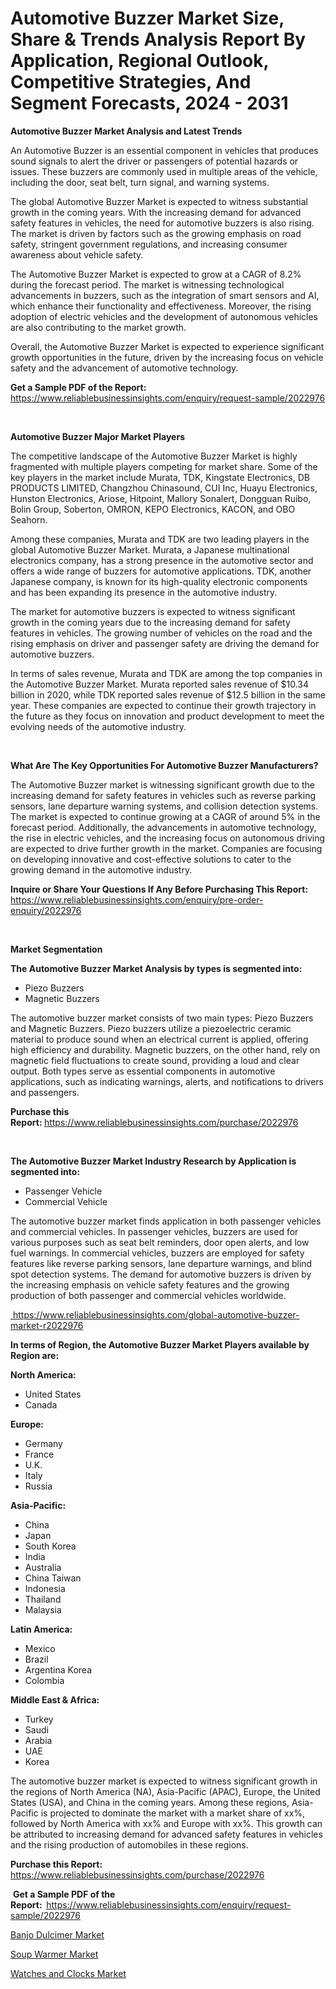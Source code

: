 <p><h1>Automotive Buzzer Market Size, Share & Trends Analysis Report By Application, Regional Outlook, Competitive Strategies, And Segment Forecasts, 2024 - 2031</h1></p><p><strong>Automotive Buzzer Market Analysis and Latest Trends</strong></p>
<p><p>An Automotive Buzzer is an essential component in vehicles that produces sound signals to alert the driver or passengers of potential hazards or issues. These buzzers are commonly used in multiple areas of the vehicle, including the door, seat belt, turn signal, and warning systems.</p><p>The global Automotive Buzzer Market is expected to witness substantial growth in the coming years. With the increasing demand for advanced safety features in vehicles, the need for automotive buzzers is also rising. The market is driven by factors such as the growing emphasis on road safety, stringent government regulations, and increasing consumer awareness about vehicle safety.</p><p>The Automotive Buzzer Market is expected to grow at a CAGR of 8.2% during the forecast period. The market is witnessing technological advancements in buzzers, such as the integration of smart sensors and AI, which enhance their functionality and effectiveness. Moreover, the rising adoption of electric vehicles and the development of autonomous vehicles are also contributing to the market growth.</p><p>Overall, the Automotive Buzzer Market is expected to experience significant growth opportunities in the future, driven by the increasing focus on vehicle safety and the advancement of automotive technology.</p></p>
<p><strong>Get a Sample PDF of the Report:&nbsp;</strong> <a href="https://www.reliablebusinessinsights.com/enquiry/request-sample/2022976">https://www.reliablebusinessinsights.com/enquiry/request-sample/2022976</a></p>
<p>&nbsp;</p>
<p><strong>Automotive Buzzer Major Market Players</strong></p>
<p><p>The competitive landscape of the Automotive Buzzer Market is highly fragmented with multiple players competing for market share. Some of the key players in the market include Murata, TDK, Kingstate Electronics, DB PRODUCTS LIMITED, Changzhou Chinasound, CUI Inc, Huayu Electronics, Hunston Electronics, Ariose, Hitpoint, Mallory Sonalert, Dongguan Ruibo, Bolin Group, Soberton, OMRON, KEPO Electronics, KACON, and OBO Seahorn.</p><p>Among these companies, Murata and TDK are two leading players in the global Automotive Buzzer Market. Murata, a Japanese multinational electronics company, has a strong presence in the automotive sector and offers a wide range of buzzers for automotive applications. TDK, another Japanese company, is known for its high-quality electronic components and has been expanding its presence in the automotive industry.</p><p>The market for automotive buzzers is expected to witness significant growth in the coming years due to the increasing demand for safety features in vehicles. The growing number of vehicles on the road and the rising emphasis on driver and passenger safety are driving the demand for automotive buzzers.</p><p>In terms of sales revenue, Murata and TDK are among the top companies in the Automotive Buzzer Market. Murata reported sales revenue of $10.34 billion in 2020, while TDK reported sales revenue of $12.5 billion in the same year. These companies are expected to continue their growth trajectory in the future as they focus on innovation and product development to meet the evolving needs of the automotive industry.</p></p>
<p>&nbsp;</p>
<p><strong>What Are The Key Opportunities For Automotive Buzzer Manufacturers?</strong></p>
<p><p>The Automotive Buzzer market is witnessing significant growth due to the increasing demand for safety features in vehicles such as reverse parking sensors, lane departure warning systems, and collision detection systems. The market is expected to continue growing at a CAGR of around 5% in the forecast period. Additionally, the advancements in automotive technology, the rise in electric vehicles, and the increasing focus on autonomous driving are expected to drive further growth in the market. Companies are focusing on developing innovative and cost-effective solutions to cater to the growing demand in the automotive industry.</p></p>
<p><strong>Inquire or Share Your Questions If Any Before Purchasing This Report:</strong> <a href="https://www.reliablebusinessinsights.com/enquiry/pre-order-enquiry/2022976">https://www.reliablebusinessinsights.com/enquiry/pre-order-enquiry/2022976</a></p>
<p>&nbsp;</p>
<p><strong>Market Segmentation</strong></p>
<p><strong>The Automotive Buzzer Market Analysis by types is segmented into:</strong></p>
<p><ul><li>Piezo Buzzers</li><li>Magnetic Buzzers</li></ul></p>
<p><p>The automotive buzzer market consists of two main types: Piezo Buzzers and Magnetic Buzzers. Piezo buzzers utilize a piezoelectric ceramic material to produce sound when an electrical current is applied, offering high efficiency and durability. Magnetic buzzers, on the other hand, rely on magnetic field fluctuations to create sound, providing a loud and clear output. Both types serve as essential components in automotive applications, such as indicating warnings, alerts, and notifications to drivers and passengers.</p></p>
<p><strong>Purchase this Report:&nbsp;</strong><a href="https://www.reliablebusinessinsights.com/purchase/2022976">https://www.reliablebusinessinsights.com/purchase/2022976</a></p>
<p>&nbsp;</p>
<p><strong>The Automotive Buzzer Market Industry Research by Application is segmented into:</strong></p>
<p><ul><li>Passenger Vehicle</li><li>Commercial Vehicle</li></ul></p>
<p><p>The automotive buzzer market finds application in both passenger vehicles and commercial vehicles. In passenger vehicles, buzzers are used for various purposes such as seat belt reminders, door open alerts, and low fuel warnings. In commercial vehicles, buzzers are employed for safety features like reverse parking sensors, lane departure warnings, and blind spot detection systems. The demand for automotive buzzers is driven by the increasing emphasis on vehicle safety features and the growing production of both passenger and commercial vehicles worldwide.</p></p>
<p><a href="https://www.reliablebusinessinsights.com/global-automotive-buzzer-market-r2022976">&nbsp;https://www.reliablebusinessinsights.com/global-automotive-buzzer-market-r2022976</a></p>
<p><strong>In terms of Region, the Automotive Buzzer Market Players available by Region are:</strong></p>
<p>
    <p> <strong> North America: </strong>
        <ul>
            <li>United States</li>
            <li>Canada</li>
        </ul>
        </p> 
    <p> <strong> Europe: </strong>
        <ul>
            <li>Germany</li>
            <li>France</li>
            <li>U.K.</li>
            <li>Italy</li>
            <li>Russia</li>
        </ul>
        </p> 
    <p> <strong> Asia-Pacific: </strong>
        <ul>
            <li>China</li>
            <li>Japan</li>
            <li>South Korea</li>
            <li>India</li>
            <li>Australia</li>
            <li>China Taiwan</li>
            <li>Indonesia</li>
            <li>Thailand</li>
            <li>Malaysia</li>
        </ul>
        </p> 
    <p> <strong> Latin America: </strong>
        <ul>
            <li>Mexico</li>
            <li>Brazil</li>
            <li>Argentina Korea</li>
            <li>Colombia</li>
        </ul>
        </p> 
    <p> <strong> Middle East & Africa: </strong>
        <ul>
            <li>Turkey</li>
            <li>Saudi</li>
            <li>Arabia</li>
            <li>UAE</li>
            <li>Korea</li>
        </ul>
    </p>
    </p>
<p><p>The automotive buzzer market is expected to witness significant growth in the regions of North America (NA), Asia-Pacific (APAC), Europe, the United States (USA), and China in the coming years. Among these regions, Asia-Pacific is projected to dominate the market with a market share of xx%, followed by North America with xx% and Europe with xx%. This growth can be attributed to increasing demand for advanced safety features in vehicles and the rising production of automobiles in these regions.</p></p>
<p><strong>Purchase this Report: </strong><a href="https://www.reliablebusinessinsights.com/purchase/2022976">https://www.reliablebusinessinsights.com/purchase/2022976</a></p>
<p>&nbsp;<strong>Get a Sample PDF of the Report:&nbsp;&nbsp;</strong><a href="https://www.reliablebusinessinsights.com/enquiry/request-sample/2022976">https://www.reliablebusinessinsights.com/enquiry/request-sample/2022976</a></p>
<p><strong></strong></p>
<p><p><a href="https://github.com/abigailsutherland7889/Market-Research-Report-List-1/blob/main/banjo-dulcimer-market.md">Banjo Dulcimer Market</a></p><p><a href="https://github.com/michealerrygz/Market-Research-Report-List-1/blob/main/soup-warmer-market.md">Soup Warmer Market</a></p><p><a href="https://github.com/kairirfan6/Market-Research-Report-List-1/blob/main/watches-and-clocks-market.md">Watches and Clocks Market</a></p></p>